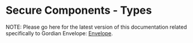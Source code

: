 # Secure Components - Types

NOTE: Please go here for the latest version of this documentation related specifically to Gordian Envelope: [Envelope](https://blockchaincommons.github.io/BCSwiftEnvelope/documentation/envelope).
